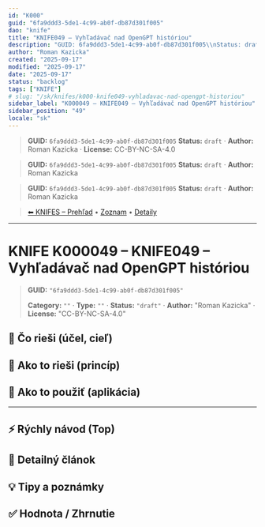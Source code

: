 ```yaml
---
id: "K000"
guid: "6fa9ddd3-5de1-4c99-ab0f-db87d301f005"
dao: "knife"
title: "KNIFE049 – Vyhľadávač nad OpenGPT históriou"
description: "GUID: 6fa9ddd3-5de1-4c99-ab0f-db87d301f005\\nStatus: draft · Author: Roman Kazicka · License: CC-BY-NC-SA-4.0"
author: "Roman Kazicka"
created: "2025-09-17"
modified: "2025-09-17"
date: "2025-09-17"
status: "backlog"
tags: ["KNIFE"]
# slug: "/sk/knifes/k000-knife049-vyhladavac-nad-opengpt-historiou"
sidebar_label: "K000049 – KNIFE049 – Vyhľadávač nad OpenGPT históriou"
sidebar_position: "49"
locale: "sk"
---
```

<!-- body:start -->

<!-- fm-visible: start -->
> **GUID:** `6fa9ddd3-5de1-4c99-ab0f-db87d301f005`
> **Status:** `draft` · **Author:** Roman Kazicka · **License:** CC-BY-NC-SA-4.0
<!-- fm-visible: end -->
<!-- body:start -->

<!-- fm-visible: start -->
> **GUID:** `6fa9ddd3-5de1-4c99-ab0f-db87d301f005`
> **Status:** `draft` · **Author:** Roman Kazicka
<!-- fm-visible: end -->
<!-- body:start -->

<!-- fm-visible: start -->
> **GUID:** `6fa9ddd3-5de1-4c99-ab0f-db87d301f005`
> **Status:** `draft` · **Author:** Roman Kazicka
<!-- fm-visible: end -->
<!-- body:start -->

<!-- nav:knifes -->
> [⬅ KNIFES – Prehľad](../overview.md) • [Zoznam](../KNIFE_Overview_List.md) • [Detaily](../KNIFE_Overview_Details.md)
---
# KNIFE K000049 – KNIFE049 – Vyhľadávač nad OpenGPT históriou
<!-- fm-visible: start -->

> **GUID:** `"6fa9ddd3-5de1-4c99-ab0f-db87d301f005"`
>   
> **Category:** `""` · **Type:** `""` · **Status:** `"draft"` · **Author:** "Roman Kazicka" · **License:** "CC-BY-NC-SA-4.0"
<!-- fm-visible: end -->


## 🎯 Čo rieši (účel, cieľ)

## 🧩 Ako to rieši (princíp)

## 🧪 Ako to použiť (aplikácia)

---

## ⚡ Rýchly návod (Top)

## 📜 Detailný článok

## 💡 Tipy a poznámky

## ✅ Hodnota / Zhrnutie
